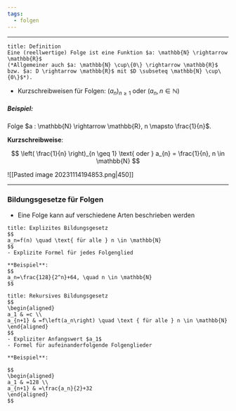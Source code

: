 ```yaml
---
tags:
  - folgen
---
```

***

```ad-important
title: Definition
Eine (reellwertige) Folge ist eine Funktion $a: \mathbb{N} \rightarrow \mathbb{R}$ 
(*Allgemeiner auch $a: \mathbb{N} \cup\{0\} \rightarrow \mathbb{R}$ bzw. $a: D \rightarrow \mathbb{R}$ mit $D \subseteq \mathbb{N} \cup\{0\}$*).

```

- Kurzschreibweisen für Folgen: $(a_{n})_{n \geq 1} \text{ oder } (a_{n}, n \in \mathbb{N})$
##### Beispiel:

Folge $a : \mathbb{N} \rightarrow \mathbb{R}, n \mapsto \frac{1}{n}$.

**Kurzschreibweise**:

$$
\left( \frac{1}{n} \right)_{n \geq 1} \text{ oder } a_{n} = \frac{1}{n}, n \in \mathbb{N}
$$

![[Pasted image 20231114194853.png|450]]

***
### Bildungsgesetze für Folgen

- Eine Folge kann auf verschiedene Arten beschrieben werden

```ad-note
title: Explizites Bildungsgesetz
$$
a_n=f(n) \quad \text{ für alle } n \in \mathbb{N}
$$
- Explizite Formel für jedes Folgenglied

**Beispiel**:
$$
a_n=\frac{128}{2^n}+64, \quad n \in \mathbb{N}
$$
```

```ad-note
title: Rekursives Bildungsgesetz
$$
\begin{aligned}
a_1 & =c \\
a_{n+1} & =f\left(a_n\right) \quad \text { für alle } n \in \mathbb{N}
\end{aligned}
$$
- Expliziter Anfangswert $a_1$
- Formel für aufeinanderfolgende Folgenglieder

**Beispiel**:

$$
\begin{aligned}
a_1 & =128 \\
a_{n+1} & =\frac{a_n}{2}+32
\end{aligned}
$$
```
